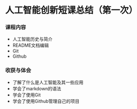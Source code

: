 # 		人工智能创新短课总结（第一次）


### 课程内容

- 人工智能历史与简介
- README文档编辑
- Git
- Github



### 收获与体会

- 了解了什么是人工智能及其一些应用
- 学会了markdown的语法
- 学会了使用Git
- 学会了使用Github管理自己的项目